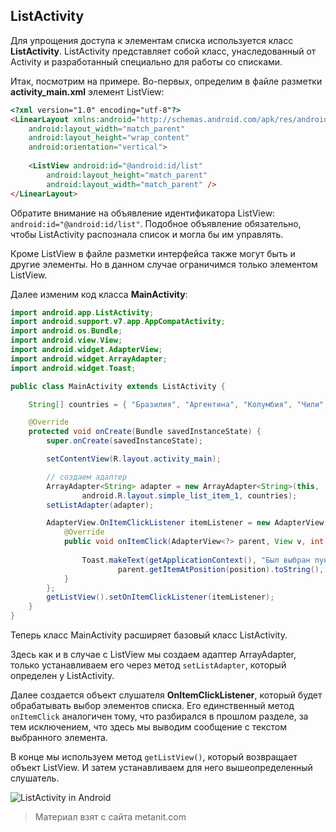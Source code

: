 ## ListActivity

Для упрощения доступа к элементам списка используется класс **ListActivity**. ListActivity представляет собой класс, унаследованный от Activity и разработанный специально для работы со списками.

Итак, посмотрим на примере. Во-первых, определим в файле разметки **activity_main.xml** элемент ListView:

```html
<?xml version="1.0" encoding="utf-8"?>
<LinearLayout xmlns:android="http://schemas.android.com/apk/res/android"
    android:layout_width="match_parent"
    android:layout_height="wrap_content"
    android:orientation="vertical">
    
    <ListView android:id="@android:id/list"
        android:layout_height="match_parent"
        android:layout_width="match_parent" />
</LinearLayout>
```

Обратите внимание на объявление идентификатора ListView: `android:id="@android:id/list"`. Подобное объявление обязательно, чтобы ListActivity распознала список и могла бы им управлять.

Кроме ListView в файле разметки интерфейса также могут быть и другие элементы. Но в данном случае ограничимся только элементом ListView.

Далее изменим код класса **MainActivity**:

```java
import android.app.ListActivity;
import android.support.v7.app.AppCompatActivity;
import android.os.Bundle;
import android.view.View;
import android.widget.AdapterView;
import android.widget.ArrayAdapter;
import android.widget.Toast;

public class MainActivity extends ListActivity {

    String[] countries = { "Бразилия", "Аргентина", "Колумбия", "Чили", "Уругвай"};

    @Override
    protected void onCreate(Bundle savedInstanceState) {
        super.onCreate(savedInstanceState);

        setContentView(R.layout.activity_main);

        // создаем адаптер
        ArrayAdapter<String> adapter = new ArrayAdapter<String>(this,
                android.R.layout.simple_list_item_1, countries);
        setListAdapter(adapter);

        AdapterView.OnItemClickListener itemListener = new AdapterView.OnItemClickListener() {
            @Override
            public void onItemClick(AdapterView<?> parent, View v, int position, long id) {
                
                Toast.makeText(getApplicationContext(), "Был выбран пункт " +
                        parent.getItemAtPosition(position).toString(),  Toast.LENGTH_SHORT).show();
            }
        };
        getListView().setOnItemClickListener(itemListener);
    }
}
```

Теперь класс MainActivity расширяет базовый класс ListActivity.

Здесь как и в случае с ListView мы создаем адаптер ArrayAdapter, только устанавливаем его через метод `setListAdapter`, который определен у ListActivity.

Далее создается объект слушателя **OnItemClickListener**, который будет обрабатывать выбор элементов списка. Его единственный метод `onItemClick` аналогичен тому, что разбирался в прошлом разделе, за тем исключением, что здесь мы выводим сообщение с текстом выбранного элемента.

В конце мы используем метод `getListView()`, который возвращает объект ListView. И затем устанавливаем для него вышеопределенный слушатель.

![ListActivity in Android](https://metanit.com/java/android/pics/listactivity1.png)


> Материал взят с сайта metanit.com